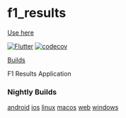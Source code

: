 # f1_results

[Use here](https://f1-results-prijindal.web.app)

[![Flutter](https://github.com/prijindal/f1_results/actions/workflows/flutter.yml/badge.svg)](https://github.com/prijindal/f1_results/actions/workflows/flutter.yml)
[![codecov](https://codecov.io/gh/prijindal/f1_results/branch/main/graph/badge.svg?token=9W0X8C9JKR)](https://codecov.io/gh/prijindal/f1_results)


[Builds](https://nightly.link/prijindal/f1_results/workflows/flutter/main)


F1 Results Application

### Nightly Builds

[android](https://nightly.link/prijindal/f1_results/workflows/flutter/main/android.zip)
[ios](https://nightly.link/prijindal/f1_results/workflows/flutter/main/ios.zip)
[linux](https://nightly.link/prijindal/f1_results/workflows/flutter/main/linux.zip)
[macos](https://nightly.link/prijindal/f1_results/workflows/flutter/main/macos.zip)
[web](https://nightly.link/prijindal/f1_results/workflows/flutter/main/web.zip)
[windows](https://nightly.link/prijindal/f1_results/workflows/flutter/main/windows.zip)
